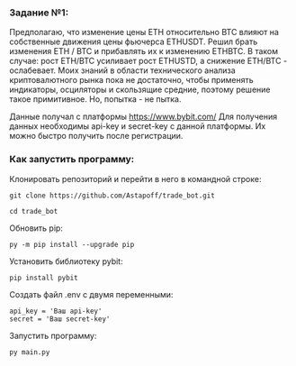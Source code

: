 ### Задание №1:

Предполагаю, что изменение цены ETH относительно BTC влияют на собственные движения цены фьючерса ETHUSDT.
Решил брать изменения ETH / BTC и прибавлять их к изменению ETHBTC.
В таком случае: рост ETH/BTC усиливает рост ETHUSTD, а снижение ETH/BTC - ослабевает.
Моих знаний в области технического анализа криптовалютного рынка пока не достаточно, чтобы применять индикаторы, осциляторы и скользящие средние, поэтому решение такое примитивное.
Но, попытка - не пытка.

Данные получал с платформы https://www.bybit.com/
Для получения данных необходимы api-key и secret-key с данной платформы. Их можно быстро получить после регистрации.

### Как запустить программу:

Клонировать репозиторий и перейти в него в командной строке:

```
git clone https://github.com/Astapoff/trade_bot.git
```

```
cd trade_bot
```

Обновить pip:

```
py -m pip install --upgrade pip
```

Установить библиотеку pybit:

```
pip install pybit
```

Создать файл .env с двумя переменными:

```
api_key = 'Ваш api-key'
secret = 'Ваш secret-key'
```

Запустить программу:

```
py main.py
```
